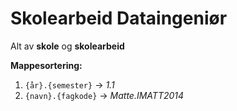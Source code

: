 # Skolearbeid Dataingeniør
Alt av **skole** og **skolearbeid**

**Mappesortering:**
1. ```{år}.{semester}``` -> *1.1*
2. ```{navn}.{fagkode}``` -> *Matte.IMATT2014*

